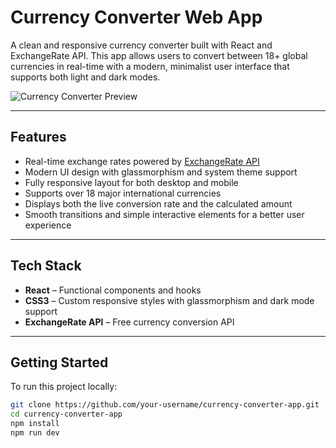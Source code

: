# Currency Converter Web App

A clean and responsive currency converter built with React and ExchangeRate API. This app allows users to convert between 18+ global currencies in real-time with a modern, minimalist user interface that supports both light and dark modes.

![Currency Converter Preview](ss1.png)

---

## Features

- Real-time exchange rates powered by [ExchangeRate API](https://www.exchangerate-api.com/)
- Modern UI design with glassmorphism and system theme support
- Fully responsive layout for both desktop and mobile
- Supports over 18 major international currencies
- Displays both the live conversion rate and the calculated amount
- Smooth transitions and simple interactive elements for a better user experience

---

## Tech Stack

- **React** – Functional components and hooks
- **CSS3** – Custom responsive styles with glassmorphism and dark mode support
- **ExchangeRate API** – Free currency conversion API

---

## Getting Started

To run this project locally:

```bash
git clone https://github.com/your-username/currency-converter-app.git
cd currency-converter-app
npm install
npm run dev

